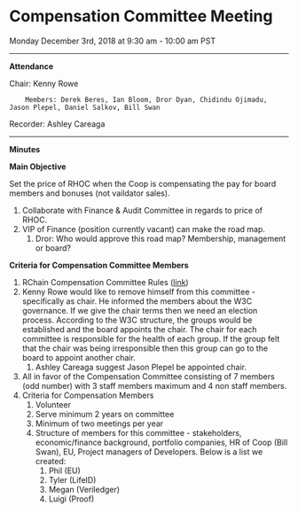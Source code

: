 
# Compensation Committee Meeting

Monday December 3rd, 2018 at 9:30 am - 10:00 am PST



---


**Attendance**

Chair: Kenny Rowe


        Members: Derek Beres, Ian Bloom, Dror Dyan, Chidindu Ojimadu, Jason Plepel, Daniel Salkov, Bill Swan

Recorder: Ashley Careaga


---

**Minutes**

**Main Objective** 

Set the price of RHOC when the Coop is compensating the pay for board members and bonuses (not vaildator sales).

1. Collaborate with Finance & Audit Committee in regards to price of RHOC.
2. VIP of Finance (position currently vacant) can make the road map.
    1. Dror: Who would approve this road map? Membership, management or board?

**Criteria for Compensation Committee Members**

1. RChain Compensation Committee Rules ([link](https://github.com/rchain/comp-committee/blob/master/Rules_2018-02-03.md))
2. Kenny Rowe would like to remove himself from this committee - specifically as chair. He informed the members about the W3C governance. If we give the chair terms then we need an election process. According to the W3C structure, the groups would be established and the board appoints the chair. The chair for each committee is responsible for the health of each group. If the group felt that the chair was being irresponsible then this group can go to the board to appoint another chair.
    1. Ashley Careaga suggest Jason Plepel be appointed chair. 
3. All in favor of the Compensation Committee consisting of 7 members (odd number) with 3 staff members maximum and 4 non staff members.
4. Criteria for Compensation Members
   1. Volunteer
   2. Serve minimum 2 years on committee
   3. Minimum of two meetings per year
   4. Structure of members for this committee - stakeholders, economic/finance background, portfolio companies, HR of Coop (Bill Swan), EU, Project managers of Developers. Below is a list we created:
      1. Phil (EU)
      2. Tyler (LifeID)
      3. Megan (Veriledger)
      4. Luigi (Proof)
